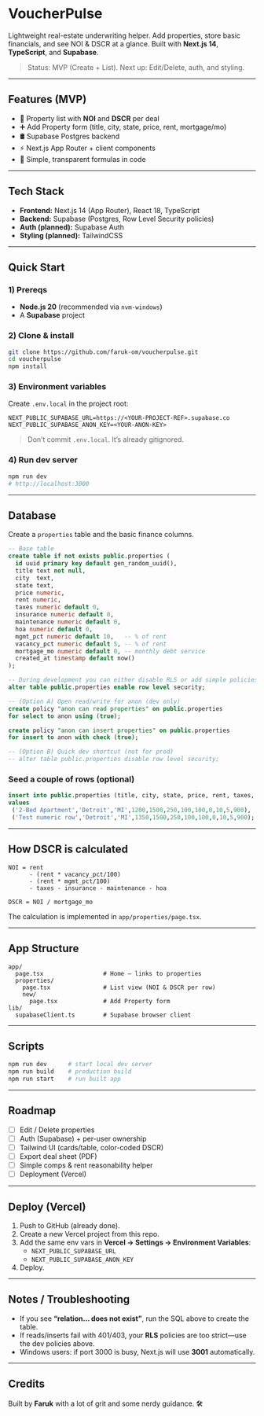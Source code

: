# VoucherPulse

Lightweight real-estate underwriting helper. Add properties, store basic financials, and see NOI & DSCR at a glance. Built with **Next.js 14**, **TypeScript**, and **Supabase**.

> Status: MVP (Create + List). Next up: Edit/Delete, auth, and styling.

---

## Features (MVP)

- 🔎 Property list with **NOI** and **DSCR** per deal  
- ➕ Add Property form (title, city, state, price, rent, mortgage/mo)  
- 🛢️ Supabase Postgres backend  
- ⚡ Next.js App Router + client components  
- 🧮 Simple, transparent formulas in code

---

## Tech Stack

- **Frontend:** Next.js 14 (App Router), React 18, TypeScript  
- **Backend:** Supabase (Postgres, Row Level Security policies)  
- **Auth (planned):** Supabase Auth  
- **Styling (planned):** TailwindCSS

---

## Quick Start

### 1) Prereqs
- **Node.js 20** (recommended via `nvm-windows`)
- A **Supabase** project

### 2) Clone & install
```bash
git clone https://github.com/faruk-om/voucherpulse.git
cd voucherpulse
npm install
```

### 3) Environment variables
Create `.env.local` in the project root:

```
NEXT_PUBLIC_SUPABASE_URL=https://<YOUR-PROJECT-REF>.supabase.co
NEXT_PUBLIC_SUPABASE_ANON_KEY=<YOUR-ANON-KEY>
```

> Don’t commit `.env.local`. It’s already gitignored.

### 4) Run dev server
```bash
npm run dev
# http://localhost:3000
```

---

## Database

Create a `properties` table and the basic finance columns.

```sql
-- Base table
create table if not exists public.properties (
  id uuid primary key default gen_random_uuid(),
  title text not null,
  city  text,
  state text,
  price numeric,
  rent numeric,
  taxes numeric default 0,
  insurance numeric default 0,
  maintenance numeric default 0,
  hoa numeric default 0,
  mgmt_pct numeric default 10,   -- % of rent
  vacancy_pct numeric default 5, -- % of rent
  mortgage_mo numeric default 0, -- monthly debt service
  created_at timestamp default now()
);

-- During development you can either disable RLS or add simple policies:
alter table public.properties enable row level security;

-- (Option A) Open read/write for anon (dev only)
create policy "anon can read properties" on public.properties
for select to anon using (true);

create policy "anon can insert properties" on public.properties
for insert to anon with check (true);

-- (Option B) Quick dev shortcut (not for prod)
-- alter table public.properties disable row level security;
```

### Seed a couple of rows (optional)
```sql
insert into public.properties (title, city, state, price, rent, taxes, insurance, maintenance, hoa, mgmt_pct, vacancy_pct, mortgage_mo)
values
 ('2-Bed Apartment','Detroit','MI',1200,1500,250,100,100,0,10,5,900),
 ('Test numeric row','Detroit','MI',1350,1500,250,100,100,0,10,5,900);
```

---

## How DSCR is calculated

```text
NOI = rent
      - (rent * vacancy_pct/100)
      - (rent * mgmt_pct/100)
      - taxes - insurance - maintenance - hoa

DSCR = NOI / mortgage_mo
```

The calculation is implemented in `app/properties/page.tsx`.

---

## App Structure

```
app/
  page.tsx                 # Home – links to properties
  properties/
    page.tsx               # List view (NOI & DSCR per row)
    new/
      page.tsx             # Add Property form
lib/
  supabaseClient.ts        # Supabase browser client
```

---

## Scripts

```bash
npm run dev      # start local dev server
npm run build    # production build
npm run start    # run built app
```

---

## Roadmap

- [ ] Edit / Delete properties  
- [ ] Auth (Supabase) + per-user ownership  
- [ ] Tailwind UI (cards/table, color-coded DSCR)  
- [ ] Export deal sheet (PDF)  
- [ ] Simple comps & rent reasonability helper  
- [ ] Deployment (Vercel)

---

## Deploy (Vercel)

1. Push to GitHub (already done).  
2. Create a new Vercel project from this repo.  
3. Add the same env vars in **Vercel → Settings → Environment Variables**:  
   - `NEXT_PUBLIC_SUPABASE_URL`  
   - `NEXT_PUBLIC_SUPABASE_ANON_KEY`  
4. Deploy.

---

## Notes / Troubleshooting

- If you see **“relation… does not exist”**, run the SQL above to create the table.  
- If reads/inserts fail with 401/403, your **RLS** policies are too strict—use the dev policies above.  
- Windows users: if port 3000 is busy, Next.js will use **3001** automatically.

---

## Credits

Built by **Faruk** with a lot of grit and some nerdy guidance. 🛠️
